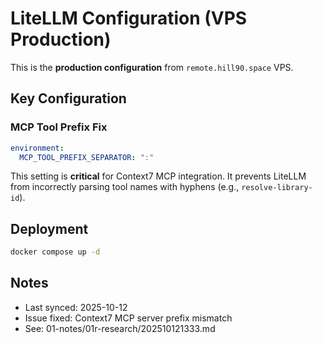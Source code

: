# LiteLLM Configuration (VPS Production)

This is the **production configuration** from `remote.hill90.space` VPS.

## Key Configuration

### MCP Tool Prefix Fix
```yaml
environment:
  MCP_TOOL_PREFIX_SEPARATOR: ":"
```

This setting is **critical** for Context7 MCP integration. It prevents LiteLLM from incorrectly parsing tool names with hyphens (e.g., `resolve-library-id`).

## Deployment

```bash
docker compose up -d
```

## Notes
- Last synced: 2025-10-12
- Issue fixed: Context7 MCP server prefix mismatch
- See: 01-notes/01r-research/202510121333.md
